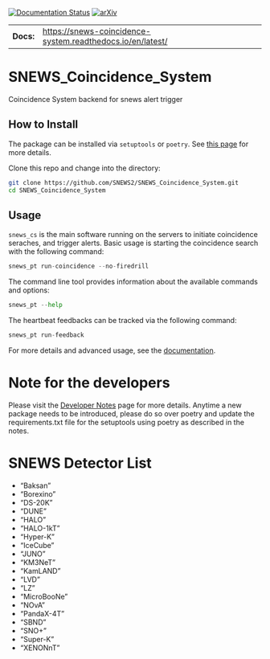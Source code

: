 [![Documentation Status](https://readthedocs.org/projects/snews-coincidence-system/badge/?version=latest)](https://snews-coincidence-system.readthedocs.io/en/latest/?badge=latest&style=for-the-badge)
[![arXiv](https://img.shields.io/badge/arXiv-2406.17743-b31b1b.svg)](https://arxiv.org/abs/2406.17743)

|              |        |
| ------------ | ------ |
| **Docs:**    | https://snews-coincidence-system.readthedocs.io/en/latest/  |

# SNEWS_Coincidence_System
Coincidence System backend for snews alert trigger

## How to Install

The package can be installed via `setuptools` or `poetry`. See [this page](./docs/user/installation.md) for more details.

Clone this repo and change into the directory:
```bash
git clone https://github.com/SNEWS2/SNEWS_Coincidence_System.git
cd SNEWS_Coincidence_System
```


## Usage

`snews_cs` is the main software running on the servers to initiate coincidence seraches, and trigger alerts.
 Basic usage is starting the coincidence search with the following command:
```python
snews_pt run-coincidence --no-firedrill
```

The command line tool provides information about the available commands and options:
```python
snews_pt --help
```

The heartbeat feedbacks can be tracked via the following command:
```python
snews_pt run-feedback
```
For more details and advanced usage, see the [documentation](https://snews-coincidence-system.readthedocs.io/en/latest/).

# Note for the developers
Please visit the [Developer Notes](./docs/user/Developers.md) page for more details. 
Anytime a new package needs to be introduced, please do so over poetry and update the requirements.txt file for the setuptools using poetry as described in the notes. 

# SNEWS Detector List

* “Baksan”
* “Borexino”
* “DS-20K”
* “DUNE”
* “HALO”
* “HALO-1kT”
* “Hyper-K”
* “IceCube”
* “JUNO”
* “KM3NeT”
* “KamLAND”
* “LVD”
* “LZ”
* “MicroBooNe”
* “NOvA”
* “PandaX-4T”
* “SBND”
* “SNO+”
* “Super-K”
* “XENONnT”
